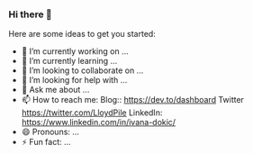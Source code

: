 ### Hi there 👋

Here are some ideas to get you started:


- 🔭 I’m currently working on ...
- 🌱 I’m currently learning ...
- 👯 I’m looking to collaborate on ...
- 🤔 I’m looking for help with ...
- 💬 Ask me about ...
- 📫 How to reach me: 
     Blog:: https://dev.to/dashboard
     Twitter https://twitter.com/LloydPile
     LinkedIn: https://www.linkedin.com/in/ivana-dokic/
- 😄 Pronouns: ...
- ⚡ Fun fact: ...

